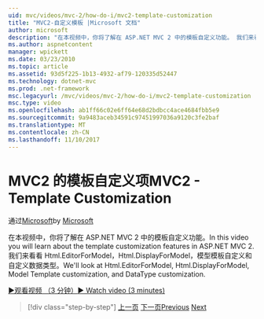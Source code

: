 ```yaml
---
uid: mvc/videos/mvc-2/how-do-i/mvc2-template-customization
title: "MVC2-自定义模板 |Microsoft 文档"
author: microsoft
description: "在本视频中，你将了解在 ASP.NET MVC 2 中的模板自定义功能。 我们来看看 Html.EditorForModel、 Html.DisplayForModel、 模型 Templ..."
ms.author: aspnetcontent
manager: wpickett
ms.date: 03/23/2010
ms.topic: article
ms.assetid: 93d5f225-1b13-4932-af79-120335d52447
ms.technology: dotnet-mvc
ms.prod: .net-framework
msc.legacyurl: /mvc/videos/mvc-2/how-do-i/mvc2-template-customization
msc.type: video
ms.openlocfilehash: ab1ff66c02e6ff64e68d2bdbcc4ace4684fbb5e9
ms.sourcegitcommit: 9a9483aceb34591c97451997036a9120c3fe2baf
ms.translationtype: MT
ms.contentlocale: zh-CN
ms.lasthandoff: 11/10/2017
---
```

<a name="mvc2---template-customization"></a><span data-ttu-id="19415-104">MVC2 的模板自定义项</span><span class="sxs-lookup"><span data-stu-id="19415-104">MVC2 - Template Customization</span></span>
====================
<span data-ttu-id="19415-105">通过[Microsoft](https://github.com/microsoft)</span><span class="sxs-lookup"><span data-stu-id="19415-105">by [Microsoft](https://github.com/microsoft)</span></span>

<span data-ttu-id="19415-106">在本视频中，你将了解在 ASP.NET MVC 2 中的模板自定义功能。</span><span class="sxs-lookup"><span data-stu-id="19415-106">In this video you will learn about the template customization features in ASP.NET MVC 2.</span></span> <span data-ttu-id="19415-107">我们来看看 Html.EditorForModel，Html.DisplayForModel，模型模板自定义和自定义数据类型。</span><span class="sxs-lookup"><span data-stu-id="19415-107">We'll look at Html.EditorForModel, Html.DisplayForModel, Model Template customization, and DataType customization.</span></span>

[<span data-ttu-id="19415-108">&#9654;观看视频 （3 分钟）</span><span class="sxs-lookup"><span data-stu-id="19415-108">&#9654; Watch video (3 minutes)</span></span>](https://channel9.msdn.com/Blogs/ASP-NET-Site-Videos/mvc2-template-customization)

>[!div class="step-by-step"]
<span data-ttu-id="19415-109">[上一页](mvc2-model-validation.md)
[下一页](aspnet-mvc-2-areas.md)</span><span class="sxs-lookup"><span data-stu-id="19415-109">[Previous](mvc2-model-validation.md)
[Next](aspnet-mvc-2-areas.md)</span></span>
